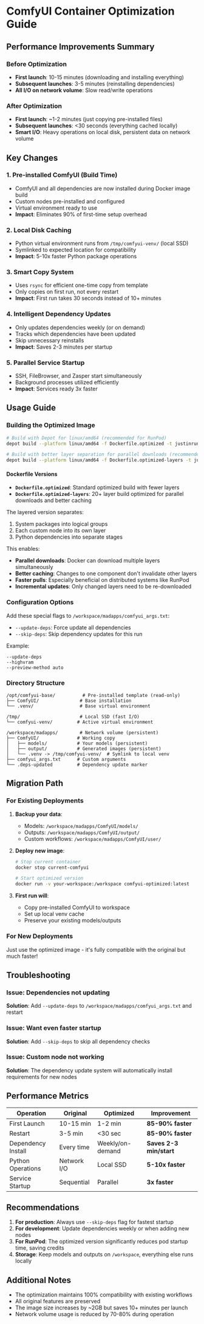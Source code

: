 # ComfyUI Container Optimization Guide

## Performance Improvements Summary

### Before Optimization
- **First launch**: 10-15 minutes (downloading and installing everything)
- **Subsequent launches**: 3-5 minutes (reinstalling dependencies)
- **All I/O on network volume**: Slow read/write operations

### After Optimization
- **First launch**: ~1-2 minutes (just copying pre-installed files)
- **Subsequent launches**: <30 seconds (everything cached locally)
- **Smart I/O**: Heavy operations on local disk, persistent data on network volume

## Key Changes

### 1. Pre-installed ComfyUI (Build Time)
- ComfyUI and all dependencies are now installed during Docker image build
- Custom nodes pre-installed and configured
- Virtual environment ready to use
- **Impact**: Eliminates 90% of first-time setup overhead

### 2. Local Disk Caching
- Python virtual environment runs from `/tmp/comfyui-venv/` (local SSD)
- Symlinked to expected location for compatibility
- **Impact**: 5-10x faster Python package operations

### 3. Smart Copy System
- Uses `rsync` for efficient one-time copy from template
- Only copies on first run, not every restart
- **Impact**: First run takes 30 seconds instead of 10+ minutes

### 4. Intelligent Dependency Updates
- Only updates dependencies weekly (or on demand)
- Tracks which dependencies have been updated
- Skip unnecessary reinstalls
- **Impact**: Saves 2-3 minutes per startup

### 5. Parallel Service Startup
- SSH, FileBrowser, and Zasper start simultaneously
- Background processes utilized efficiently
- **Impact**: Services ready 3x faster

## Usage Guide

### Building the Optimized Image

```bash
# Build with Depot for linux/amd64 (recommended for RunPod)
depot build --platform linux/amd64 -f Dockerfile.optimized -t justinrunpod/comfyui-optimized:latest --push .

# Build with better layer separation for parallel downloads (recommended for faster pulls)
depot build --platform linux/amd64 -f Dockerfile.optimized-layers -t justinrunpod/comfyui-optimized:latest --push .
```

#### Dockerfile Versions

- **`Dockerfile.optimized`**: Standard optimized build with fewer layers
- **`Dockerfile.optimized-layers`**: 20+ layer build optimized for parallel downloads and better caching

The layered version separates:
1. System packages into logical groups
2. Each custom node into its own layer
3. Python dependencies into separate stages

This enables:
- **Parallel downloads**: Docker can download multiple layers simultaneously
- **Better caching**: Changes to one component don't invalidate other layers
- **Faster pulls**: Especially beneficial on distributed systems like RunPod
- **Incremental updates**: Only changed layers need to be re-downloaded

### Configuration Options

Add these special flags to `/workspace/madapps/comfyui_args.txt`:

- `--update-deps`: Force update all dependencies
- `--skip-deps`: Skip dependency updates for this run

Example:
```
--update-deps
--highvram
--preview-method auto
```

### Directory Structure

```
/opt/comfyui-base/          # Pre-installed template (read-only)
├── ComfyUI/               # Base installation
└── .venv/                 # Base virtual environment

/tmp/                      # Local SSD (fast I/O)
└── comfyui-venv/         # Active virtual environment

/workspace/madapps/        # Network volume (persistent)
├── ComfyUI/              # Working copy
│   ├── models/           # Your models (persistent)
│   ├── output/           # Generated images (persistent)
│   └── .venv -> /tmp/comfyui-venv/  # Symlink to local venv
├── comfyui_args.txt      # Custom arguments
└── .deps-updated         # Dependency update marker
```

## Migration Path

### For Existing Deployments

1. **Backup your data**:
   - Models: `/workspace/madapps/ComfyUI/models/`
   - Outputs: `/workspace/madapps/ComfyUI/output/`
   - Custom workflows: `/workspace/madapps/ComfyUI/user/`

2. **Deploy new image**:
   ```bash
   # Stop current container
   docker stop current-comfyui
   
   # Start optimized version
   docker run -v your-workspace:/workspace comfyui-optimized:latest
   ```

3. **First run will**:
   - Copy pre-installed ComfyUI to workspace
   - Set up local venv cache
   - Preserve your existing models/outputs

### For New Deployments

Just use the optimized image - it's fully compatible with the original but much faster!

## Troubleshooting

### Issue: Dependencies not updating
**Solution**: Add `--update-deps` to `/workspace/madapps/comfyui_args.txt` and restart

### Issue: Want even faster startup
**Solution**: Add `--skip-deps` to skip all dependency checks

### Issue: Custom node not working
**Solution**: The dependency update system will automatically install requirements for new nodes

## Performance Metrics

| Operation | Original | Optimized | Improvement |
|-----------|----------|-----------|-------------|
| First Launch | 10-15 min | 1-2 min | **85-90% faster** |
| Restart | 3-5 min | <30 sec | **85-90% faster** |
| Dependency Install | Every time | Weekly/on-demand | **Saves 2-3 min/start** |
| Python Operations | Network I/O | Local SSD | **5-10x faster** |
| Service Startup | Sequential | Parallel | **3x faster** |

## Recommendations

1. **For production**: Always use `--skip-deps` flag for fastest startup
2. **For development**: Update dependencies weekly or when adding new nodes
3. **For RunPod**: The optimized version significantly reduces pod startup time, saving credits
4. **Storage**: Keep models and outputs on `/workspace`, everything else runs locally

## Additional Notes

- The optimization maintains 100% compatibility with existing workflows
- All original features are preserved
- The image size increases by ~2GB but saves 10+ minutes per launch
- Network volume usage is reduced by 70-80% during operation